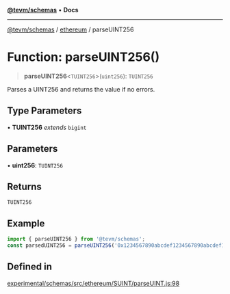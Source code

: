[**@tevm/schemas**](../../README.md) • **Docs**

***

[@tevm/schemas](../../modules.md) / [ethereum](../README.md) / parseUINT256

# Function: parseUINT256()

> **parseUINT256**\<`TUINT256`\>(`uint256`): `TUINT256`

Parses a UINT256 and returns the value if no errors.

## Type Parameters

• **TUINT256** *extends* `bigint`

## Parameters

• **uint256**: `TUINT256`

## Returns

`TUINT256`

## Example

```ts
import { parseUINT256 } from '@tevm/schemas';
const parsedUINT256 = parseUINT256('0x1234567890abcdef1234567890abcdef12345678');
```

## Defined in

[experimental/schemas/src/ethereum/SUINT/parseUINT.js:98](https://github.com/evmts/tevm-monorepo/blob/main/experimental/schemas/src/ethereum/SUINT/parseUINT.js#L98)
